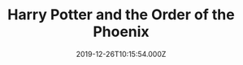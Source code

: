 ---
title: "Harry Potter and the Order of the Phoenix"
year: 2007
date: 2019-12-26T10:15:54.000Z
permalink: /almanac/movies/2019-12-26-harry-potter-and-the-order-of-the-phoenix/index.html
rating: 3
---